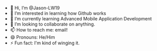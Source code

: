 - 👋 Hi, I’m @Jason-LW19
- 👀 I’m interested in learning how Github works
- 🌱 I’m currently learning Advanced Mobile Application Development
- 💞️ I’m looking to collaborate on anything.
- 📫 How to reach me: email!
- 😄 Pronouns: He/Him
- ⚡ Fun fact: I'm kind of winging it.

<!---
Jason-LW19/Jason-LW19 is a ✨ special ✨ repository because its `README.md` (this file) appears on your GitHub profile.
You can click the Preview link to take a look at your changes.
--->
